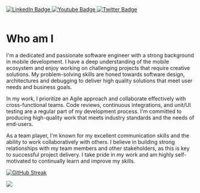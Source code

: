 <div id="badges">
  <a href="https://www.linkedin.com/in/ernesto-de-crecchio/">
    <img src="https://img.shields.io/badge/LinkedIn-blue?style=for-the-badge&logo=linkedin&logoColor=white" alt="LinkedIn Badge"/>
  </a>
  <a href="your-youtube-URL">
    <img src="https://img.shields.io/badge/YouTube-red?style=for-the-badge&logo=youtube&logoColor=white" alt="Youtube Badge"/>
  </a>
  <a href="your-twitter-URL">
    <img src="https://img.shields.io/badge/Twitter-blue?style=for-the-badge&logo=twitter&logoColor=white" alt="Twitter Badge"/>
  </a>
</div>


<p align="center"><img src="https://komarev.com/ghpvc/?username=ITASerus&style=flat-square&color=blue" alt=""></p>


# Who am I

<p>I'm a dedicated and passionate software engineer with a strong background in mobile development. I have a deep understanding of the mobile ecosystem and enjoy working on challenging projects that require creative solutions. My problem-solving skills are honed towards software design, architectures and debugging to deliver high quality solutions that meet user needs and business goals.

In my work, I prioritize an Agile approach and collaborate effectively with cross-functional teams. Code reviews, continuous integrations, and unit/UI testing are a regular part of my development process. I'm committed to producing high-quality work that meets industry standards and the needs of end-users.

As a team player, I'm known for my excellent communication skills and the ability to work collaboratively with others. I believe in building strong relationships with my team members and other stakeholders, as this is key to successful project delivery. I take pride in my work and am highly self-motivated to continually learn and improve my skills.</p>

[![GitHub Streak](https://streak-stats.demolab.com?user=ITASerus&theme=dark)](https://git.io/streak-stats)

<a href="">
  <img align="center" src="https://github-readme-stats.vercel.app/api/top-langs/?username=ITASerus&layout=compact&theme=transparent" />
</a>
